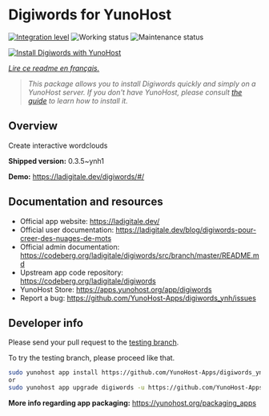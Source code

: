 <!--
N.B.: This README was automatically generated by https://github.com/YunoHost/apps/tree/master/tools/README-generator
It shall NOT be edited by hand.
-->

# Digiwords for YunoHost

[![Integration level](https://dash.yunohost.org/integration/digiwords.svg)](https://dash.yunohost.org/appci/app/digiwords) ![Working status](https://ci-apps.yunohost.org/ci/badges/digiwords.status.svg) ![Maintenance status](https://ci-apps.yunohost.org/ci/badges/digiwords.maintain.svg)

[![Install Digiwords with YunoHost](https://install-app.yunohost.org/install-with-yunohost.svg)](https://install-app.yunohost.org/?app=digiwords)

*[Lire ce readme en français.](./README_fr.md)*

> *This package allows you to install Digiwords quickly and simply on a YunoHost server.
If you don't have YunoHost, please consult [the guide](https://yunohost.org/#/install) to learn how to install it.*

## Overview

Create interactive wordclouds

**Shipped version:** 0.3.5~ynh1

**Demo:** https://ladigitale.dev/digiwords/#/
## Documentation and resources

* Official app website: <https://ladigitale.dev/>
* Official user documentation: <https://ladigitale.dev/blog/digiwords-pour-creer-des-nuages-de-mots>
* Official admin documentation: <https://codeberg.org/ladigitale/digiwords/src/branch/master/README.md>
* Upstream app code repository: <https://codeberg.org/ladigitale/digiwords>
* YunoHost Store: <https://apps.yunohost.org/app/digiwords>
* Report a bug: <https://github.com/YunoHost-Apps/digiwords_ynh/issues>

## Developer info

Please send your pull request to the [testing branch](https://github.com/YunoHost-Apps/digiwords_ynh/tree/testing).

To try the testing branch, please proceed like that.

``` bash
sudo yunohost app install https://github.com/YunoHost-Apps/digiwords_ynh/tree/testing --debug
or
sudo yunohost app upgrade digiwords -u https://github.com/YunoHost-Apps/digiwords_ynh/tree/testing --debug
```

**More info regarding app packaging:** <https://yunohost.org/packaging_apps>

